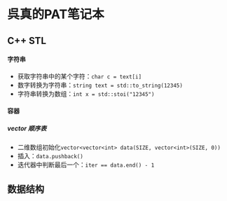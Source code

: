 # 呉真的PAT笔记本
## C++ STL
#### 字符串
* 获取字符串中的某个字符：`char c = text[i]`
* 数字转换为字符串：`string text = std::to_string(12345)`
* 字符串转换为数组：`int x = std::stoi("12345")`
#### 容器
##### vector 顺序表
* 二维数组初始化`vector<vector<int> data(SIZE, vector<int>(SIZE, 0))`
* 插入：`data.pushback()`
* 迭代器中判断最后一个：`iter == data.end() - 1`

## 数据结构
